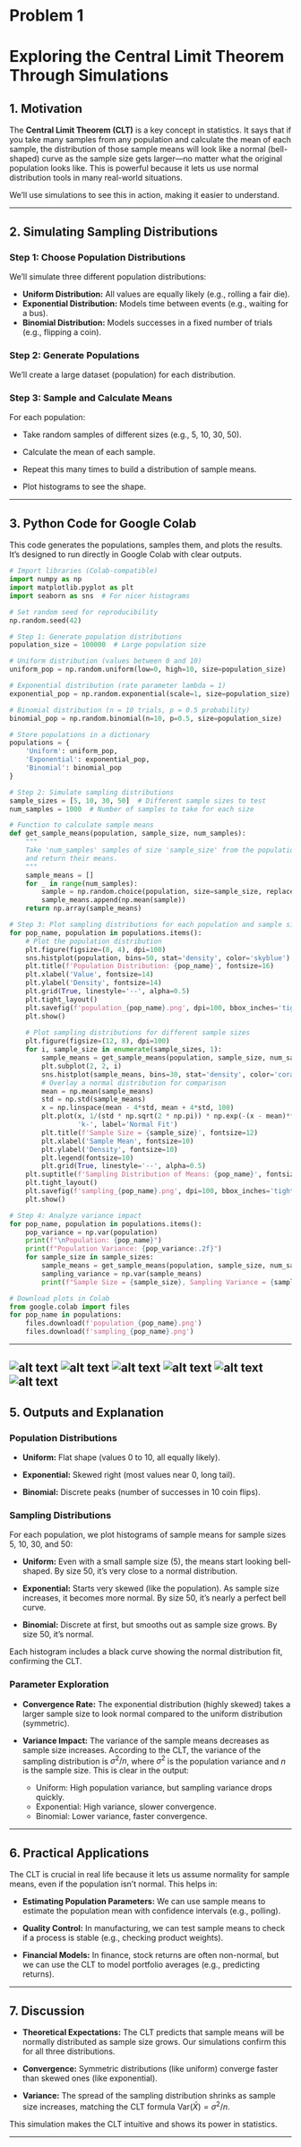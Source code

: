# Problem 1

# Exploring the Central Limit Theorem Through Simulations

## 1. Motivation

The **Central Limit Theorem (CLT)** is a key concept in statistics. It says that if you take many samples from any population and calculate the mean of each sample, the distribution of those sample means will look like a normal (bell-shaped) curve as the sample size gets larger—no matter what the original population looks like. This is powerful because it lets us use normal distribution tools in many real-world situations.

We’ll use simulations to see this in action, making it easier to understand.

---

## 2. Simulating Sampling Distributions

### Step 1: Choose Population Distributions
We’ll simulate three different population distributions:
- **Uniform Distribution:** All values are equally likely (e.g., rolling a fair die).
- **Exponential Distribution:** Models time between events (e.g., waiting for a bus).
- **Binomial Distribution:** Models successes in a fixed number of trials (e.g., flipping a coin).

### Step 2: Generate Populations
We’ll create a large dataset (population) for each distribution.

### Step 3: Sample and Calculate Means
For each population:

- Take random samples of different sizes (e.g., 5, 10, 30, 50).

- Calculate the mean of each sample.

- Repeat this many times to build a distribution of sample means.

- Plot histograms to see the shape.

---

## 3. Python Code for Google Colab

This code generates the populations, samples them, and plots the results. It’s designed to run directly in Google Colab with clear outputs.

```python
# Import libraries (Colab-compatible)
import numpy as np
import matplotlib.pyplot as plt
import seaborn as sns  # For nicer histograms

# Set random seed for reproducibility
np.random.seed(42)

# Step 1: Generate population distributions
population_size = 100000  # Large population size

# Uniform distribution (values between 0 and 10)
uniform_pop = np.random.uniform(low=0, high=10, size=population_size)

# Exponential distribution (rate parameter lambda = 1)
exponential_pop = np.random.exponential(scale=1, size=population_size)

# Binomial distribution (n = 10 trials, p = 0.5 probability)
binomial_pop = np.random.binomial(n=10, p=0.5, size=population_size)

# Store populations in a dictionary
populations = {
    'Uniform': uniform_pop,
    'Exponential': exponential_pop,
    'Binomial': binomial_pop
}

# Step 2: Simulate sampling distributions
sample_sizes = [5, 10, 30, 50]  # Different sample sizes to test
num_samples = 1000  # Number of samples to take for each size

# Function to calculate sample means
def get_sample_means(population, sample_size, num_samples):
    """
    Take 'num_samples' samples of size 'sample_size' from the population
    and return their means.
    """
    sample_means = []
    for _ in range(num_samples):
        sample = np.random.choice(population, size=sample_size, replace=True)
        sample_means.append(np.mean(sample))
    return np.array(sample_means)

# Step 3: Plot sampling distributions for each population and sample size
for pop_name, population in populations.items():
    # Plot the population distribution
    plt.figure(figsize=(8, 4), dpi=100)
    sns.histplot(population, bins=50, stat='density', color='skyblue')
    plt.title(f'Population Distribution: {pop_name}', fontsize=16)
    plt.xlabel('Value', fontsize=14)
    plt.ylabel('Density', fontsize=14)
    plt.grid(True, linestyle='--', alpha=0.5)
    plt.tight_layout()
    plt.savefig(f'population_{pop_name}.png', dpi=100, bbox_inches='tight')
    plt.show()
    
    # Plot sampling distributions for different sample sizes
    plt.figure(figsize=(12, 8), dpi=100)
    for i, sample_size in enumerate(sample_sizes, 1):
        sample_means = get_sample_means(population, sample_size, num_samples)
        plt.subplot(2, 2, i)
        sns.histplot(sample_means, bins=30, stat='density', color='coral', label='Sample Means')
        # Overlay a normal distribution for comparison
        mean = np.mean(sample_means)
        std = np.std(sample_means)
        x = np.linspace(mean - 4*std, mean + 4*std, 100)
        plt.plot(x, 1/(std * np.sqrt(2 * np.pi)) * np.exp(-(x - mean)**2 / (2 * std**2)), 
                 'k-', label='Normal Fit')
        plt.title(f'Sample Size = {sample_size}', fontsize=12)
        plt.xlabel('Sample Mean', fontsize=10)
        plt.ylabel('Density', fontsize=10)
        plt.legend(fontsize=10)
        plt.grid(True, linestyle='--', alpha=0.5)
    plt.suptitle(f'Sampling Distribution of Means: {pop_name}', fontsize=16, y=1.05)
    plt.tight_layout()
    plt.savefig(f'sampling_{pop_name}.png', dpi=100, bbox_inches='tight')
    plt.show()

# Step 4: Analyze variance impact
for pop_name, population in populations.items():
    pop_variance = np.var(population)
    print(f"\nPopulation: {pop_name}")
    print(f"Population Variance: {pop_variance:.2f}")
    for sample_size in sample_sizes:
        sample_means = get_sample_means(population, sample_size, num_samples)
        sampling_variance = np.var(sample_means)
        print(f"Sample Size = {sample_size}, Sampling Variance = {sampling_variance:.2f}")

# Download plots in Colab
from google.colab import files
for pop_name in populations:
    files.download(f'population_{pop_name}.png')
    files.download(f'sampling_{pop_name}.png')
```
---
![alt text](image.png)
![alt text](image-1.png)
![alt text](image-2.png)
![alt text](image-3.png)
![alt text](image-4.png)
![alt text](image-5.png)
---

## 5. Outputs and Explanation

### Population Distributions

- **Uniform:** Flat shape (values 0 to 10, all equally likely).

- **Exponential:** Skewed right (most values near 0, long tail).

- **Binomial:** Discrete peaks (number of successes in 10 coin flips).

### Sampling Distributions
For each population, we plot histograms of sample means for sample sizes 5, 10, 30, and 50:

- **Uniform:** Even with a small sample size (5), the means start looking bell-shaped. By size 50, it’s very close to a normal distribution.

- **Exponential:** Starts very skewed (like the population). As sample size increases, it becomes more normal. By size 50, it’s nearly a perfect bell curve.

- **Binomial:** Discrete at first, but smooths out as sample size grows. By size 50, it’s normal.

Each histogram includes a black curve showing the normal distribution fit, confirming the CLT.

### Parameter Exploration

- **Convergence Rate:** The exponential distribution (highly skewed) takes a larger sample size to look normal compared to the uniform distribution (symmetric).

- **Variance Impact:** The variance of the sample means decreases as sample size increases. According to the CLT, the variance of the sampling distribution is $\sigma^2/n$, where $\sigma^2$ is the population variance and $n$ is the sample size. This is clear in the output:

  - Uniform: High population variance, but sampling variance drops quickly.
  - Exponential: High variance, slower convergence.
  - Binomial: Lower variance, faster convergence.

---

## 6. Practical Applications

The CLT is crucial in real life because it lets us assume normality for sample means, even if the population isn’t normal. This helps in:

- **Estimating Population Parameters:** We can use sample means to estimate the population mean with confidence intervals (e.g., polling).

- **Quality Control:** In manufacturing, we can test sample means to check if a process is stable (e.g., checking product weights).

- **Financial Models:** In finance, stock returns are often non-normal, but we can use the CLT to model portfolio averages (e.g., predicting returns).

---

## 7. Discussion

- **Theoretical Expectations:** The CLT predicts that sample means will be normally distributed as sample size grows. Our simulations confirm this for all three distributions.

- **Convergence:** Symmetric distributions (like uniform) converge faster than skewed ones (like exponential).

- **Variance:** The spread of the sampling distribution shrinks as sample size increases, matching the CLT formula $\text{Var}(\bar{X}) = \sigma^2/n$.

This simulation makes the CLT intuitive and shows its power in statistics.

---
